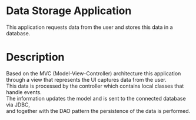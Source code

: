 # Data Storage Application
This application requests data from the user and stores this data in a database.
 
# Description
Based on the MVC (Model-View-Controller) architecture this application through a view that represents the UI captures data from the user. <br> This data is processed by the controller which contains local classes that handle events. <br> The information updates the model and is sent to the connected database via JDBC, <br> and together with the DAO pattern the persistence of the data is performed.
 
